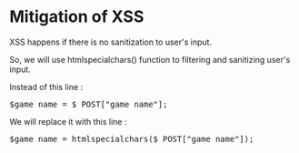 <h1>Mitigation of XSS</h1>
<p>XSS happens if there is no sanitization to user's input.</p>
<p>So, we will use htmlspecialchars() function to filtering and sanitizing user's input.</p>
<p>Instead of this line : <pre>$game_name = $_POST["game_name"];</pre></p>
<p>We will replace it with this line : <pre>$game_name = htmlspecialchars($_POST["game_name"]);</pre></p>
